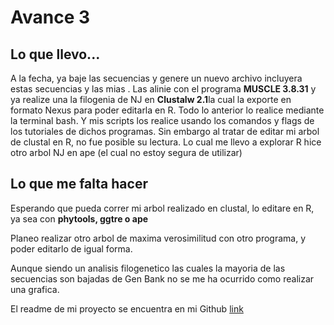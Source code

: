 # Avance 3

## Lo que llevo...

A la fecha, ya baje las secuencias  y genere un nuevo archivo incluyera estas secuencias  y las mias . Las alinie con el programa  **MUSCLE 3.8.31** y  ya realize  una la filogenia  de NJ en **Clustalw 2.1**la cual la exporte en  formato Nexus para poder editarla en R. Todo lo anterior lo realice mediante la terminal bash. Y mis scripts los realice usando los comandos y flags de los tutoriales de dichos programas.
Sin embargo al tratar de editar mi arbol de clustal en R, no fue posible su lectura. Lo cual me llevo a explorar  R hice otro arbol NJ en ape (el cual no estoy segura de utilizar)

## Lo que me falta hacer

Esperando que pueda correr mi arbol realizado en clustal, lo editare en  R, ya sea con **phytools, ggtre o ape**

Planeo realizar otro arbol de maxima verosimilitud  con otro programa,  y poder editarlo de igual forma.

Aunque siendo un analisis filogenetico las cuales la mayoria de las secuencias son bajadas de Gen Bank no se me ha ocurrido como realizar una grafica.

El readme de mi proyecto se encuentra en mi Github [link](https://github.com/NanBarcenas/Trabajo-final-BioinfRepro-2017-2/blob/master/Readme.md)
